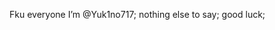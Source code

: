 Fku everyone I’m @Yuk1no717;
nothing else to say;
good luck;
<!---
Yuk1no717/Yuk1no717 is a ✨ special ✨ repository because its `README.md` (this file) appears on your GitHub profile.
You can click the Preview link to take a look at your changes.
--->
